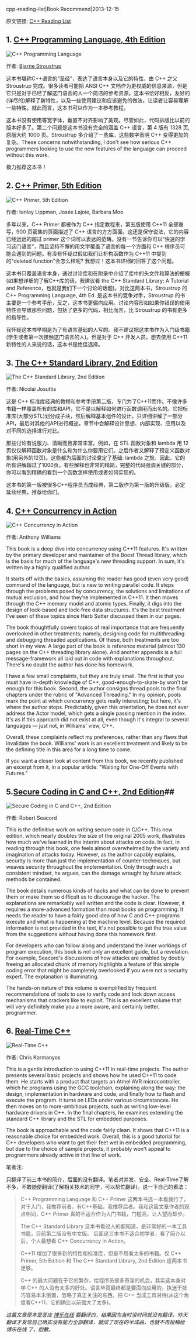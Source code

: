 cpp-reading-list|Book Recommend|2013-12-15

原文链接: [C++ Reading List](http://www.drdobbs.com/cpp/c-reading-list/240155654?pgno=1)


## 1. [C++ Programming Language, 4th Edition](http://www.amazon.com/dp/0321563840) ##

![C++ Programming Language](http://image.cpp1x.org/CPP_Programming_Languages_01_full.jpg)

作者: [Bjarne Stroustrup](http://www.stroustrup.com/)

这本书堪称C++语言的“圣经”，表达了语言本身以及它的特性，由 C++ 之父 Stroustrup 完成。很多读者可能把 ANSI C++ 文档作为更权威的信息来源，但是它只是对于已经了解这门语言的人一个简洁的参考资源。这本书恰好相反，友好的(详尽的)解释了新特性，以及一些使用建议和应该避免的做法，让读者让容易理解一些特性。就此而言，这本书可以作为一本参考教程。

这本书没有使用等宽字体，垂直不对齐影响了美观。尽管如此，代码排版比以前的版本好多了。第二个问题是这本书没有完全的涵盖 C++ 语言，第 4 版有 1328 页,原版大约 1000 页。Stroustrup 多介绍了一些库，这些数字表明 C++ 变得更加的复杂。These concerns notwithstanding, I don't see how serious C++ programmers looking to use the new features of the language can proceed without this work.

极力推荐这本书！

## 2. [C++ Primer, 5th Edition](http://www.amazon.com/Primer-5th-Edition-Stanley-Lippman/product-reviews/0321714113) ##

![C++ Primer, 5th Edition](http://image.cpp1x.org/CPP_Primer_02_full.jpg)

作者: tanley Lippman, Josée Lajoie, Barbara Moo

多年以来，C++ Primer 都被作为 C++ 指定教程来，第五版使用 C++11 全部重写，900 页密集的页面描述了 C++ 语言的方方面面。这还是保守说法，它的内容已经远远的超过 primer 这个词可以表达的范畴。没有一节告诉你可以“快速的学习这门语言”，而且坚持不懈的用文字覆盖了语言的每一个方面和 C++ 程序员可能会遇到的问题。有没有怀疑过假如我们让析构函数作为 C++11 中提到的"deleted function"会怎么样呢? 我想过！这本书详细的回答了这个问题。

这本书只覆盖语言本身，通过讨论库和在附录中介绍了库中的头文件和算法的梗概(如果想详细的了解C++库的话，我建议看 the C++ Standard Library: A Tutorial and Reference，也就是我们下一个讨论的话题)。对比这两本书，Stroustrup 的 C++ Programming Language, 4th Ed. 是这本书的竞争对手，Stroustrup 的书主要是一个参考手册，反之，这本书更偏向应用。讨论内容形如如果你错误的使用特性会导致那些问题，包括了更多的代码，相比而言，比 Stroustrup 的书有更多的指导性。

我怀疑这本书早期是为了有语言基础的人写的。我不建议把这本书作为入门级书籍(学生或者第一次接触这门语言的人)。但是对于 C++ 开发人员，想去使用 C++11 新特性的人来说的话，这本书是绝佳选择。

## 3. [The C++ Standard Library, 2nd Edition](http://www.amazon.com/dp/0321623215) ##

![The C++ Standard Library, 2nd Edition](http://image.cpp1x.org/CPP_StandardLibrary_03_full.jpg)

作者: Nicolai Josuttis

这是 C++ 标准库经典的教程和参考手册第二版，专门为了C++11而作。不像许多书籍一样覆盖所有的库和API，它不是以解释如何进行函数调用而出名的。它把标准库(大部分STL)划分成子块，然后解释基本组件的设计。只详细讲解了一部分API，最后对其他的API进行概述。章节中会解释设计思想、内部实现、应用以及对不同的选择进行对比。

那些讨论有说服力、清晰而且非常丰富。例如，在 STL 函数对象和 lambda 用 12 页仅仅解释函数对象是什么和为什么你要用它们。之后作者又解释了预定义函数对象(用另外的12页)。这些都为后面的讨论奠定了基础: lambda 之旅。因此，它的所有讲解超过了1000页。有些解释也非常的精简，完整的代码强调关键的部分，你可以看到精确的看到一个函数怎样使用或者如何实现的。

这本书的第一版被很多C++程序员当成经典，第二版作为第一版的升级版，必定延续经典，推荐给你们。


## 4. [C++ Concurrency in Action](http://www.amazon.com/dp/1933988770) ##

![C++ Concurrency in Action](http://image.cpp1x.org/CPP_ConcurrencyInAction_04_full.jpg)

作者: Anthony Williams

This book is a deep dive into concurrency using C++11 features. It's written by the primary developer and maintainer of the Boost Thread library, which is the basis for much of the language's new threading support. In sum, it's written by a highly qualified author.

It starts off with the basics, assuming the reader has good (even very good) command of the language, but is new to writing parallel code. It steps through the problems posed by concurrency, the solutions and limitations of mutual exclusion, and how they're implemented in C++11. It then moves through the C++ memory model and atomic types. Finally, it digs into the design of lock-based and lock-free data structures. It's the best treatment I've seen of these topics since Herb Sutter discussed them in our pages.

The book thoughtfully covers topics of real importance that are frequently overlooked in other treatments; namely, designing code for multithreading and debugging threaded applications. Of these, both treatments are too short in my view. A large part of the book is reference material (almost 130 pages on the C++ threading library alone). And another appendix is a full message-framework all laid out in code with explanations throughout. There's no doubt the author has done his homework.

 I have a few small complaints, but they are truly small. The first is that you must have in-depth knowledge of C++, good-enough-to-skate-by won't be enough for this book. Second, the author consigns thread pools to the final chapters under the rubric of "Advanced Threading." In my opinion, pools mark the point at which concurrency gets really interesting; but here, it's where the author stops. Predictably, given this orientation, he does not ever address the Actor model, which gets a single passing mention in the index. It's as if this approach did not exist at all, even though it's integral to several languages — just not, in Williams' view, C++.

Overall, these complaints reflect my preferences, rather than any flaws that invalidate the book. Williams' work is an excellent treatment and likely to be the defining title in this area for a long time to come.  

If you want a closer look at content from this book, we recently published an excerpt from it, in a popular article: "Waiting for One-Off Events with Futures."

## 5.[Secure Coding in C and C++, 2nd Edition](http://www.amazon.com/Secure-Coding-2nd-Software-Engineering/dp/0321822137)##

![Secure Coding in C and C++, 2nd Edition](http://image.cpp1x.org/Secure_Code_CPP_05_full.jpg)

作者:  Robert Seacord

This is the definitive work on writing secure code in C/C++. This new edition, which nearly doubles the size of the original 2005 work, illustrates how much we've learned in the interim about attacks on code. In fact, in reading through this book, one feels almost overwhelmed by the variety and imagination of attacks today. However, as the author capably explains, security is more than just the implementation of counter-techniques, but  weaves security throughout the implementation. Only through such a consistent mindset, he argues, can the damage wrought by future attack methods be contained.

The book details numerous kinds of hacks and what can be done to prevent them or make them so difficult as to discourage the hacker. The explanations are remarkably well written and the code is clear. However, it requires a more-advanced formation than most books on programming: It needs the reader to have a fairly good idea of how C and C++ programs execute and what is happening at the machine level. Because the required information is not provided in the text, it's not possible to get the true value from the suggestions without having done this homework first.


For developers who can follow along and understand the inner workings of program execution, this book is not only an excellent guide, but a revelation. For example, Seacord's discussions of how attacks are enabled by doubly freeing an allocated chunk of memory highlights a feature of this simple coding error that might be completely overlooked if you were not a security expert. The explanation is illuminating.

The hands-on nature of this volume is exemplified by frequent recommendations of tools to use to verify code and lock down access mechanisms that crackers like to exploit. This is an excellent volume that will very definitely make you a more aware, and certainly better, programmer.

## 6. [Real-Time C++](http://www.amazon.com/dp/3642346871) ##

![Real-Time C++](http://image.cpp1x.org/Real_Time_CPP_06_full.jpg)

作者: Chris Kormanyos

This is a gentle introduction to using C++11 in real-time projects. The author presents several basic projects and shows how he used C++11 to code them. He starts with a product that targets an Atmel AVR microcontroller, which he programs using the GCC toolchain, explaining along the way: the design, implementation in hardware and code, and finally how to flash and execute the program. It turns on LEDs under various circumstances. He then moves on to more-ambitious projects, such as writing low-level hardware drivers in C++. In the final chapters, he examines extending the standard C++ library and the STL for embedded purposes.

The book is approachable and the code fairly clean. It shows that C++11 is a reasonable choice for embedded work. Overall, this is a good tutorial for C++ developers who want to get their feet wet in embedded programming, but due to the choice of sample projects, it probably won't appeal to programmers already active in that line of work.

笔者注:

只翻译了前三本书的简介，后面的没有翻译。笔者对并发、安全、Real-Time了解不多，不敢随便翻译(了解相关技术的同学，可以帮忙翻译)。说一下自己的看法：

> C++ Programming Language 和 C++ Primer 这两本书选一本看就行了，对于入门，我推荐前者。有C++基础，我推荐后者。我和这篇文章作者的观点相同，C++ Primer 真的不适合作为入门书籍，门槛高，让人望而却步。
> 
> The C++ Standard Library 这本书看过人的都知道，是非常好的一本工具书籍，目前第二版没有中文版。
> 后面这三本书不适合初学者，看了简介以后，个人最想看 C++ Concurrency in Action。
> 
> C++11 增加了很多新的特性和标准库，但是不用看太多的书籍。仅 C++ Primer, 5th Edition 和 The C++ Standard Library, 2nd Edition 这两本书足够。
> 
> C++ 的最大问题在于它的繁杂，给程序员很多奇淫的机会，其实这本身对学 C++ 的人没有太多的好处。语言毕竟最终都是要面向应用的，执迷于技巧容易本末倒置，忽略了真正关注的东西。把 C++ 当成工具对待(从这个角度看C++11，它的确比以前强大了太多)。

_这篇文章原本是答应 [博乐在线](http://blog.jobbole.com/) 要翻译的，结果因为当时没时间就没有翻译。昨天翻译才发现自己确实没有能力全部翻译，就成了现在的半成品，也就不再投稿给 博乐在线 了，抱歉。_